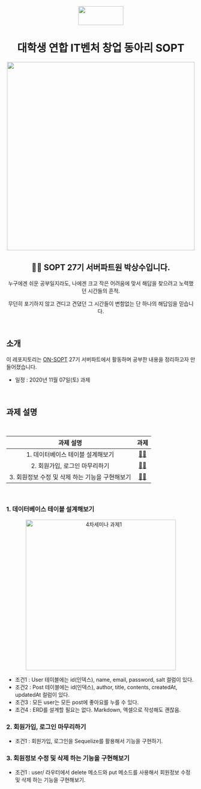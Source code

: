 <div align="center">

  <img height="50" width="120" src="https://user-images.githubusercontent.com/59385491/99065767-39ab4500-25eb-11eb-9490-9d2a4202dd96.png">

  # 대학생 연합 IT벤처 창업 동아리 SOPT

  <img height="500" width="500" src="https://user-images.githubusercontent.com/59385491/99067842-bb50a200-25ee-11eb-9252-4a4ae3644e8d.png">

  <h2> 👨‍💻 SOPT 27기 서버파트원 박상수입니다. </h2>

<p>누구에겐 쉬운 공부일지라도, 나에겐 크고 작은 어려움에 맞서 해답을 찾으려고 노력했던 시간들의 흔적.</p>
<p>무던히 포기하지 않고 견디고 견뎠던 그 시간들이 변함없는 단 하나의 해답임을 믿습니다.</p>

</div>

<br>

## 소개

이 레포지토리는 [ON-SOPT](http://sopt.org/wp/?page_id=2519) 27기 서버파트에서 활동하며 공부한 내용을 정리하고자 만들어졌습니다. 

-   일정 : 2020년 11월 07일(토) 과제

<br>

## 과제 설명

<br>


<div align="center">

|               과제 설명             |                과제                 |           
| :-------------------------------: | :-------------------------------: |
| 1. 데이터베이스 테이블 설계해보기  | [☝🏻]()    | 
| 2. 회원가입, 로그인 마무리하기 | [✌🏻](https://github.com/ON-SOPT-SERVER-3/Parksangsu/blob/master/seminar-4/routes/users/index.js)    | 
| 3. 회원정보 수정 및 삭제 하는 기능을 구현해보기 | [🤚🏻](https://github.com/ON-SOPT-SERVER-3/Parksangsu/blob/master/seminar-4/routes/users/index.js)  | 

</div>

<br>


### 1. 데이터베이스 테이블 설계해보기

<div align="center">

<img width="400" alt="4차세미나 과제1" src="https://user-images.githubusercontent.com/59385491/99526036-0814ee00-29de-11eb-9418-8d1bc2841971.png">

</div>

   - 조건1 : User 테이블에는 id(인덱스), name, email, password, salt 컬럼이 있다.
   - 조건2 : Post 테이블에는 id(인덱스), author, title, contents, createdAt, updatedAt 컬럼이 있다.
   - 조건3 : 모든 user는 모든 post에 좋아요를 누를 수 있다.
   - 조건4 : ERD를 설계할 필요는 없다. Markdown, 액셀으로 작성해도 괜찮음.


### 2. 회원가입, 로그인 마무리하기
    
   - 조건1 : 회원가입, 로그인을 Sequelize를 활용해서 기능을 구현하기.

### 3. 회원정보 수정 및 삭제 하는 기능을 구현해보기

   - 조건1 : user/ 라우터에서 delete 메소드와 put 메소드를 사용해서 회원정보 수정 및 삭제 하는 기능을 구현해보기.